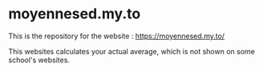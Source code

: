 # moyennesed.my.to

This is the repository for the website : https://moyennesed.my.to/

This websites calculates your actual average, which is not shown on some school's websites.
